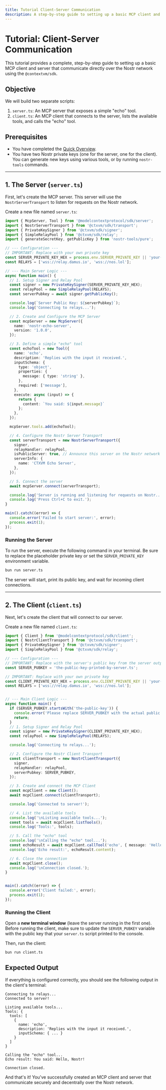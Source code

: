```yaml
---
title: Tutorial Client-Server Communication
description: A step-by-step guide to setting up a basic MCP client and server that communicate directly over the Nostr network using the @contextvm/sdk.
---
```


# Tutorial: Client-Server Communication

This tutorial provides a complete, step-by-step guide to setting up a basic MCP client and server that communicate directly over the Nostr network using the `@contextvm/sdk`.

## Objective

We will build two separate scripts:

1.  `server.ts`: An MCP server that exposes a simple "echo" tool.
2.  `client.ts`: An MCP client that connects to the server, lists the available tools, and calls the "echo" tool.

## Prerequisites

-   You have completed the [Quick Overview](/contextvm-docs/getting-started/quick-overview/).
-   You have two Nostr private keys (one for the server, one for the client). You can generate new keys using various tools, or by running `nostr-tools` commands.

---

## 1. The Server (`server.ts`)

First, let's create the MCP server. This server will use the `NostrServerTransport` to listen for requests on the Nostr network.

Create a new file named `server.ts`:

```typescript
import { McpServer, Tool } from '@modelcontextprotocol/sdk/server';
import { NostrServerTransport } from '@ctxvm/sdk/transport';
import { PrivateKeySigner } from '@ctxvm/sdk/signer';
import { SimpleRelayPool } from '@ctxvm/sdk/relay';
import { generateSecretKey, getPublicKey } from 'nostr-tools/pure';

// --- Configuration ---
// IMPORTANT: Replace with your own private key
const SERVER_PRIVATE_KEY_HEX = process.env.SERVER_PRIVATE_KEY || 'your-32-byte-server-private-key-in-hex';
const RELAYS = ['wss://relay.damus.io', 'wss://nos.lol'];

// --- Main Server Logic ---
async function main() {
  // 1. Setup Signer and Relay Pool
  const signer = new PrivateKeySigner(SERVER_PRIVATE_KEY_HEX);
  const relayPool = new SimpleRelayPool(RELAYS);
  const serverPubkey = await signer.getPublicKey();

  console.log(`Server Public Key: ${serverPubkey}`);
  console.log('Connecting to relays...');

  // 2. Create and Configure the MCP Server
  const mcpServer = new McpServer({
    name: 'nostr-echo-server',
    version: '1.0.0',
  });

  // 3. Define a simple "echo" tool
  const echoTool = new Tool({
    name: 'echo',
    description: 'Replies with the input it received.',
    inputSchema: {
      type: 'object',
      properties: {
        message: { type: 'string' },
      },
      required: ['message'],
    },
    execute: async (input) => {
      return {
        content: `You said: ${input.message}`
      };
    },
  });

  mcpServer.tools.add(echoTool);

  // 4. Configure the Nostr Server Transport
  const serverTransport = new NostrServerTransport({
    signer,
    relayHandler: relayPool,
    isPublicServer: true, // Announce this server on the Nostr network
    serverInfo: {
      name: 'CTXVM Echo Server',
    },
  });

  // 5. Connect the server
  await mcpServer.connect(serverTransport);

  console.log('Server is running and listening for requests on Nostr...');
  console.log('Press Ctrl+C to exit.');
}

main().catch((error) => {
  console.error('Failed to start server:', error);
  process.exit(1);
});
```

### Running the Server

To run the server, execute the following command in your terminal. Be sure to replace the placeholder private key or set the `SERVER_PRIVATE_KEY` environment variable.

```bash
bun run server.ts
```

The server will start, print its public key, and wait for incoming client connections.

---

## 2. The Client (`client.ts`)

Next, let's create the client that will connect to our server.

Create a new file named `client.ts`:

```typescript
import { Client } from '@modelcontextprotocol/sdk/client';
import { NostrClientTransport } from '@ctxvm/sdk/transport';
import { PrivateKeySigner } from '@ctxvm/sdk/signer';
import { SimpleRelayPool } from '@ctxvm/sdk/relay';

// --- Configuration ---
// IMPORTANT: Replace with the server's public key from the server output
const SERVER_PUBKEY = 'the-public-key-printed-by-server.ts';

// IMPORTANT: Replace with your own private key
const CLIENT_PRIVATE_KEY_HEX = process.env.CLIENT_PRIVATE_KEY || 'your-32-byte-client-private-key-in-hex';
const RELAYS = ['wss://relay.damus.io', 'wss://nos.lol'];


// --- Main Client Logic ---
async function main() {
  if (SERVER_PUBKEY.startsWith('the-public-key')) {
    console.error('Please replace SERVER_PUBKEY with the actual public key from the server.');
    return;
  }
  // 1. Setup Signer and Relay Pool
  const signer = new PrivateKeySigner(CLIENT_PRIVATE_KEY_HEX);
  const relayPool = new SimpleRelayPool(RELAYS);

  console.log('Connecting to relays...');

  // 2. Configure the Nostr Client Transport
  const clientTransport = new NostrClientTransport({
    signer,
    relayHandler: relayPool,
    serverPubkey: SERVER_PUBKEY,
  });

  // 3. Create and connect the MCP Client
  const mcpClient = new Client();
  await mcpClient.connect(clientTransport);

  console.log('Connected to server!');

  // 4. List the available tools
  console.log('\nListing available tools...');
  const tools = await mcpClient.listTools();
  console.log('Tools:', tools);

  // 5. Call the "echo" tool
  console.log('\nCalling the "echo" tool...');
  const echoResult = await mcpClient.callTool('echo', { message: 'Hello, Nostr!' });
  console.log('Echo result:', echoResult.content);

  // 6. Close the connection
  await mcpClient.close();
  console.log('\nConnection closed.');
}


main().catch((error) => {
  console.error('Client failed:', error);
  process.exit(1);
});
```

### Running the Client

Open a **new terminal window** (leave the server running in the first one). Before running the client, make sure to update the `SERVER_PUBKEY` variable with the public key that your `server.ts` script printed to the console.

Then, run the client:

```bash
bun run client.ts
```

## Expected Output

If everything is configured correctly, you should see the following output in the client's terminal:

```
Connecting to relays...
Connected to server!

Listing available tools...
Tools: {
  tools: [
    {
      name: 'echo',
      description: 'Replies with the input it received.',
      inputSchema: { ... }
    }
  ]
}

Calling the "echo" tool...
Echo result: You said: Hello, Nostr!

Connection closed.
```
And that's it! You've successfully created an MCP client and server that communicate securely and decentrally over the Nostr network.